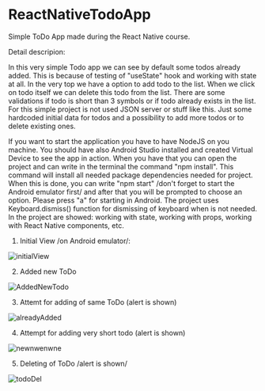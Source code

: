 # ReactNativeTodoApp
Simple ToDo App made during the React Native course.

Detail descripion: 

In this very simple Todo app we can see by default some todos already added. This is because of testing of "useState" hook and working with state at all. In the very top we have a option to add todo to the list. When we click on todo itself we can delete this todo from the list. There are some validations if todo is short than 3 symbols or if todo already exists in the list. For this simple project is not used JSON server or stuff like this. Just some hardcoded initial data for todos and a possibility to add more todos or to delete existing ones.

If you want to start the application you have to have NodeJS on you machine. You should have also Android Studio installed and created Virtual Device to see the app in action. When you have that you can open the project and can write in the terminal the command "npm install". This command will install all needed package dependencies needed for project. When this is done, you can write "npm start" /don't forget to start the Android emulator first/ and after that you will be prompted to choose an option. Please press "a" for starting in Android. The project uses Keyboard.dismiss() function for dismissing of keyboard when is not needed. In the project are showed: working with state, working with props, working with React Native components, etc.

1. Initial View /on Android emulator/:

![initialView](https://github.com/velizar92/ReactTodoApp/assets/40525254/604c9717-fe77-407b-9ad2-f4af47f46610)

2. Added new ToDo

![AddedNewTodo](https://github.com/velizar92/ReactTodoApp/assets/40525254/e61bdf58-d943-47af-bf2b-d4152f203e06)

3. Attemt for adding of same ToDo (alert is shown)

![alreadyAdded](https://github.com/velizar92/ReactTodoApp/assets/40525254/7db55cac-b698-4a78-8392-a5061b8de147)

4. Attempt for adding very short todo (alert is shown)

![newnwenwne](https://github.com/velizar92/ReactTodoApp/assets/40525254/071ae985-a3d6-4795-88bc-7ea28004e0ab)


5. Deleting of ToDo /alert is shown/

![todoDel](https://github.com/velizar92/ReactTodoApp/assets/40525254/16f4431b-aa78-4df9-89e0-3446b0278c33)












